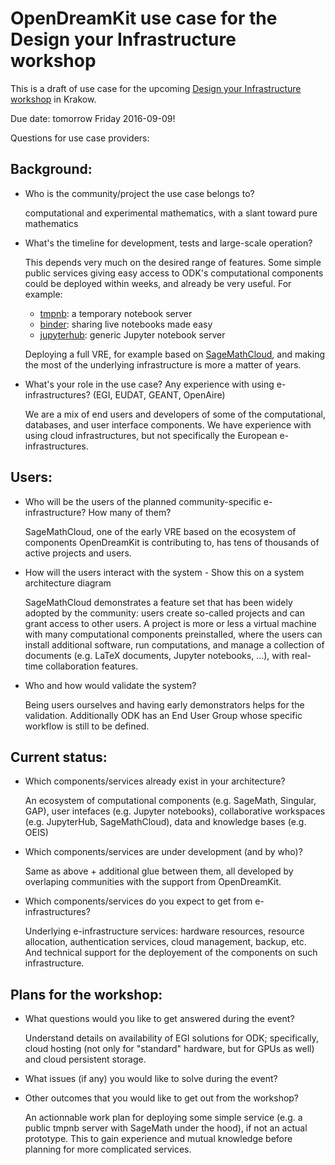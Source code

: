 # OpenDreamKit use case for the Design your Infrastructure workshop

This is a draft of use case for the upcoming [Design your Infrastructure workshop](https://github.com/OpenDreamKit/OpenDreamKit/issues/202) in Krakow.

Due date: tomorrow Friday 2016-09-09!

Questions for use case providers:

## Background:

* Who is the community/project the use case belongs to?

  computational and experimental mathematics, with a slant toward pure
  mathematics

*   What's the timeline for development, tests and large-scale operation?

    This depends very much on the desired range of features. Some
    simple public services giving easy access to ODK's computational
    components could be deployed within weeks, and already be very
    useful. For example:

    - [tmpnb](tmpnb.org): a temporary notebook server
    - [binder](http://mybinder.org): sharing live notebooks made easy
    - [jupyterhub](http://jupyter.org): generic Jupyter notebook server

    Deploying a full VRE, for example based on
    [SageMathCloud](http://cloud.sagemath.org), and making the most of
    the underlying infrastructure is more a matter of years.

*   What's your role in the use case? Any experience with using e-infrastructures? (EGI, EUDAT, GEANT, OpenAire)

    We are a mix of end users and developers of some of the
    computational, databases, and user interface components.  We have
    experience with using cloud infrastructures, but not specifically
    the European e-infrastructures.


## Users:

* Who will be the users of the planned community-specific e-infrastructure? How many of them?

    SageMathCloud, one of the early VRE based on the ecosystem of
    components OpenDreamKit is contributing to, has tens of thousands
    of active projects and users.

* How will the users interact with the system - Show this on a system architecture diagram

    SageMathCloud demonstrates a feature set that has been widely
    adopted by the community: users create so-called projects and can
    grant access to other users. A project is more or less a virtual
    machine with many computational components preinstalled, where the
    users can install additional software, run computations, and
    manage a collection of documents (e.g. LaTeX documents, Jupyter
    notebooks, ...), with real-time collaboration features.

* Who and how would validate the system?

    Being users ourselves and having early demonstrators helps for the
    validation. Additionally ODK has an End User Group whose specific
    workflow is still to be defined.

## Current status:
* Which components/services already exist in your architecture?

    An ecosystem of computational components (e.g. SageMath, Singular,
    GAP), user intefaces (e.g. Jupyter notebooks), collaborative
    workspaces (e.g. JupyterHub, SageMathCloud), data and knowledge
    bases (e.g. OEIS)


* Which components/services are under development (and by who)?

    Same as above + additional glue between them, all developed by
    overlaping communities with the support from OpenDreamKit.

* Which components/services do you expect to get from e-infrastructures?

    Underlying e-infrastructure services: hardware resources, resource
    allocation, authentication services, cloud management, backup,
    etc. And technical support for the deployement of the components
    on such infrastructure.

## Plans for the workshop:
* What questions would you like to get answered during the event?

    Understand details on availability of EGI solutions for ODK;
    specifically, cloud hosting (not only for "standard" hardware, but for
    GPUs as well) and cloud persistent storage.

* What issues (if any) you would like to solve during the event?
* Other outcomes that you would like to get out from the workshop?

    An actionnable work plan for deploying some simple service (e.g. a
    public tmpnb server with SageMath under the hood), if not an
    actual prototype. This to gain experience and mutual knowledge
    before planning for more complicated services.
